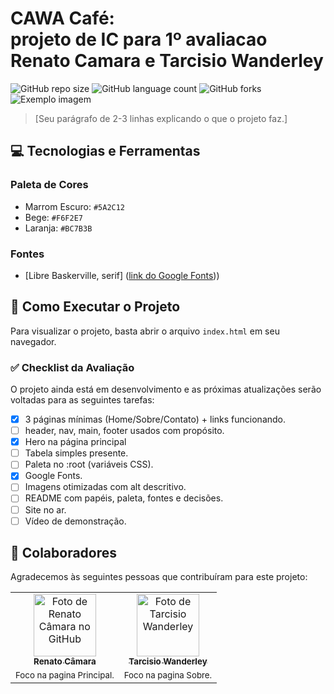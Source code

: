 # CAWA Café:<br>projeto de IC para 1º avaliacao<br>Renato Camara e Tarcisio Wanderley

![GitHub repo size](https://img.shields.io/github/repo-size/RenatoCamara99/ic-projeto-avalia-o1-RenatoCamara-e-TarcisioWanderley?style=for-the-badge)
![GitHub language count](https://img.shields.io/github/languages/count/RenatoCamara99/ic-projeto-avalia-o1-RenatoCamara-e-TarcisioWanderley?style=for-the-badge)
![GitHub forks](https://img.shields.io/github/forks/RenatoCamara99/ic-projeto-avalia-o1-RenatoCamara-e-TarcisioWanderley?style=for-the-badge)
<img src="imagem.png" alt="Exemplo imagem">

> [Seu parágrafo de 2-3 linhas explicando o que o projeto faz.]

## 💻 Tecnologias e Ferramentas

### Paleta de Cores
- Marrom Escuro: `#5A2C12`
- Bege: `#F6F2E7`
- Laranja: `#BC7B3B`

### Fontes
- [Libre Baskerville, serif] ([link do Google Fonts](https://fonts.googleapis.com/css2?family=Libre+Baskerville:ital,wght@0,400;0,700;1,400&display=swap)))

## 🚀 Como Executar o Projeto
Para visualizar o projeto, basta abrir o arquivo `index.html` em seu navegador.

### ✅ Checklist da Avaliação

O projeto ainda está em desenvolvimento e as próximas atualizações serão voltadas para as seguintes tarefas:

- [x] 3 páginas mínimas (Home/Sobre/Contato) + links funcionando.
- [ ] header, nav, main, footer usados com propósito.
- [x] Hero na página principal
- [ ] Tabela simples presente.
- [ ] Paleta no :root (variáveis CSS).
- [x] Google Fonts.
- [ ] Imagens otimizadas com alt descritivo.
- [ ] README com papéis, paleta, fontes e decisões.
- [ ] Site no ar.
- [ ] Vídeo de demonstração.

## 🤝 Colaboradores

Agradecemos às seguintes pessoas que contribuíram para este projeto:

<table>
  <tr>
    <td align="center">
      <a href="#" title="defina o título do link">
        <img src="https://avatars.githubusercontent.com/u/209717695?v=4" width="100px;" alt="Foto de Renato Câmara no GitHub"/><br>
        <sub>
          <b>Renato Câmara</b>
        </sub>
      </a>
    </td>
    <td align="center">
      <a href="#" title="defina o título do link">
        <img src="https://avatars.githubusercontent.com/u/90084279?v=4" width="100px;" alt="Foto de Tarcisio Wanderley"/><br>
        <sub>
          <b>Tarcisio Wanderley</b>
        </sub>
      </a>
    </td>
  </tr>
  <tr>
    <td align="center">
      <sub>
        Foco na pagina Principal.
      </sub>
    </td>
    <td align="center">
      <sub>
        Foco na pagina Sobre.
      </sub>
    </td>
  </tr>
</table>
